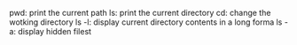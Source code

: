 pwd: print the current path
ls: print the current directory
cd: change the wotking directory
ls -l: display current directory contents in a long forma
ls -a: display hidden filest